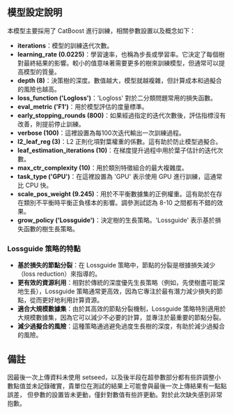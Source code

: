 ## 模型設定說明
本模型主要採用了 CatBoost 進行訓練，相關參數設置以及概念如下：

- **iterations**：模型的訓練迭代次數。
- **learning_rate (0.0225)**：學習速率，也稱為步長或學習率。它決定了每個樹對最終結果的影響。較小的值意味著需要更多的樹來訓練模型，但通常可以提高模型的質量。
- **depth (8)**：決策樹的深度。數值越大，模型就越複雜，但計算成本和過擬合的風險也越高。
- **loss_function ('Logloss')**：'Logloss' 對於二分類問題常用的損失函數。
- **eval_metric ('F1')**：用於模型評估的度量標準。
- **early_stopping_rounds (800)**：如果經過指定的迭代次數後，評估指標沒有改善，則提前停止訓練。
- **verbose (100)**：這裡設置為每100次迭代輸出一次訓練過程。
- **l2_leaf_reg (3)**：L2 正則化項對葉權重的係數。這有助於防止模型過擬合。
- **leaf_estimation_iterations (10)**：在梯度提升過程中用於葉子估計的迭代次數。
- **max_ctr_complexity (10)**：用於類別特徵組合的最大複雜度。
- **task_type ('GPU')**：在這裡設置為 'GPU' 表示使用 GPU 進行訓練，這通常比 CPU 快。
- **scale_pos_weight (9.245)**：用於不平衡數據集的正例權重。這有助於在存在類別不平衡時平衡正負樣本的影響。調參測試認為 8-10 之間都有不錯的效果。
- **grow_policy ('Lossguide')**：決定樹的生長策略。'Lossguide' 表示基於損失函數的樹生長策略。

### Lossguide 策略的特點
- **基於損失的節點分裂**：在 Lossguide 策略中，節點的分裂是根據損失減少（loss reduction）來指導的。
- **更有效的資源利用**：相對於傳統的深度優先生長策略（例如，先使樹盡可能深地生長），Lossguide 策略通常更高效，因為它專注於最有潛力減少損失的節點，從而更好地利用計算資源。
- **適合大規模數據集**：由於其高效的節點分裂機制，Lossguide 策略特別適用於大規模數據集，因為它可以減少不必要的計算，並專注於最重要的節點分裂。
- **減少過擬合的風險**：這種策略通過避免過度生長樹的深度，有助於減少過擬合的風險。

## 備註
因最後一次上傳資料未使用 setseed，以及後半段在超參數部分都有些許調整小數點值並未記錄確實，貴單位在測試的結果上可能會與最後一次上傳結果有一點點誤差，
但參數的設置皆未更動，僅針對數值有些許更動。對於此次缺失感到非常抱歉。
